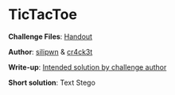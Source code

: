 # TicTacToe 

**Challenge Files**: [Handout](Handout/)  
  
**Author**: [silipwn](https://twitter.com/0xsilipwn) & [cr4ck3t](https://twitter.com/nambiar_kartuzz)  
  
**Write-up**: [Intended solution by challenge author](https://silipwn.github.io/archive/2018/10/13/InCTF_18_Writeup.html)
  
**Short solution**: Text Stego 
  
